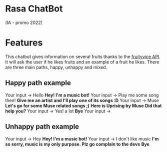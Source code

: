# Rasa ChatBot

(IA - promo 2022)

# Features

This chatbot gives information on several fruits thanks to the [fruityvice API](https://www.fruityvice.com/).
It will ask the user if he likes fruits and an example of a fruit he likes.
There are three main paths, happy, unhappy and mixed.

## Happy path example

Your input ->  Hello
**Hey! I'm a music bot!**
Your input ->  Play me some song then!
**Give me an artist and I'll play one of its songs :D**
Your input ->  Muse
**Let's go for some Muse related songs ;)**
**Here is Uprising by Muse**
**Did that help you?**
Your input ->  Yes! a lot
**Bye**
Your input ->

## Unhappy path example

Your input ->  Hey
**Hey! I'm a music bot!**
Your input ->  I don't like music
**I'm so sorry, music is my only purpose. Plz go complain to the devs**
**Bye**